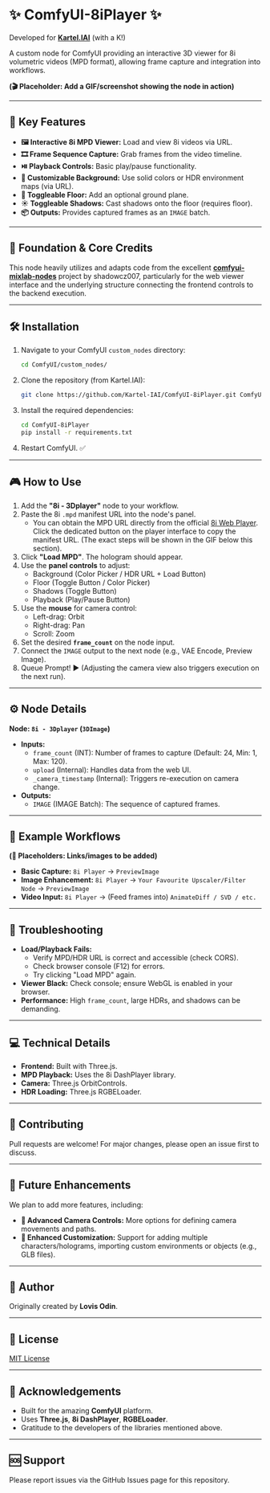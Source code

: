 # ✨ ComfyUI-8iPlayer ✨

Developed for [**Kartel.IAI**](https://Kartel.IAI) (with a K!)

A custom node for ComfyUI providing an interactive 3D viewer for 8i volumetric videos (MPD format), allowing frame capture and integration into workflows.

**(🎬 Placeholder: Add a GIF/screenshot showing the node in action)**

---

## 🚀 Key Features

*   **🖼️ Interactive 8i MPD Viewer:** Load and view 8i videos via URL.
*   **🎞️ Frame Sequence Capture:** Grab frames from the video timeline.
*   **⏯️ Playback Controls:** Basic play/pause functionality.
*   **🎨 Customizable Background:** Use solid colors or HDR environment maps (via URL).
*   **🧊 Toggleable Floor:** Add an optional ground plane.
*   **☀️ Toggleable Shadows:** Cast shadows onto the floor (requires floor).
*   **📦 Outputs:** Provides captured frames as an `IMAGE` batch.

---

## 🙏 Foundation & Core Credits

This node heavily utilizes and adapts code from the excellent [**comfyui-mixlab-nodes**](https://github.com/shadowcz007/comfyui-mixlab-nodes) project by shadowcz007, particularly for the web viewer interface and the underlying structure connecting the frontend controls to the backend execution.

---

## 🛠️ Installation

1.  Navigate to your ComfyUI `custom_nodes` directory:
    ```bash
    cd ComfyUI/custom_nodes/
    ```
2.  Clone the repository (from Kartel.IAI):
    ```bash
    git clone https://github.com/Kartel-IAI/ComfyUI-8iPlayer.git ComfyUI-8iPlayer
    ```
3.  Install the required dependencies:
    ```bash
    cd ComfyUI-8iPlayer
    pip install -r requirements.txt
    ```
4.  Restart ComfyUI. ✅

---

## 🎮 How to Use

1.  Add the **"8i - 3Dplayer"** node to your workflow.
2.  Paste the 8i `.mpd` manifest URL into the node's panel.
    *   You can obtain the MPD URL directly from the official [8i Web Player](https://player4-dev.8i.com/). Click the dedicated button on the player interface to copy the manifest URL. (The exact steps will be shown in the GIF below this section).
3.  Click **"Load MPD"**. The hologram should appear.
4.  Use the **panel controls** to adjust:
    *   Background (Color Picker / HDR URL + Load Button)
    *   Floor (Toggle Button / Color Picker)
    *   Shadows (Toggle Button)
    *   Playback (Play/Pause Button)
5.  Use the **mouse** for camera control:
    *   Left-drag: Orbit
    *   Right-drag: Pan
    *   Scroll: Zoom
6.  Set the desired **`frame_count`** on the node input.
7.  Connect the `IMAGE` output to the next node (e.g., VAE Encode, Preview Image).
8.  Queue Prompt! ▶️ (Adjusting the camera view also triggers execution on the next run).

---

## ⚙️ Node Details

**Node: `8i - 3Dplayer` (`3DImage`)**

*   **Inputs:**
    *   `frame_count` (INT): Number of frames to capture (Default: 24, Min: 1, Max: 120).
    *   `upload` (Internal): Handles data from the web UI.
    *   `_camera_timestamp` (Internal): Triggers re-execution on camera change.
*   **Outputs:**
    *   `IMAGE` (IMAGE Batch): The sequence of captured frames.

---

## 🧪 Example Workflows

**(🚧 Placeholders: Links/images to be added)**

*   **Basic Capture:** `8i Player` -> `PreviewImage`
*   **Image Enhancement:** `8i Player` -> `Your Favourite Upscaler/Filter Node` -> `PreviewImage`
*   **Video Input:** `8i Player` -> (Feed frames into) `AnimateDiff / SVD / etc.`

---

## 🤔 Troubleshooting

*   **Load/Playback Fails:**
    *   Verify MPD/HDR URL is correct and accessible (check CORS).
    *   Check browser console (F12) for errors.
    *   Try clicking "Load MPD" again.
*   **Viewer Black:** Check console; ensure WebGL is enabled in your browser.
*   **Performance:** High `frame_count`, large HDRs, and shadows can be demanding.

---

## 💻 Technical Details

*   **Frontend:** Built with Three.js.
*   **MPD Playback:** Uses the 8i DashPlayer library.
*   **Camera:** Three.js OrbitControls.
*   **HDR Loading:** Three.js RGBELoader.

---

## 🤝 Contributing

Pull requests are welcome! For major changes, please open an issue first to discuss.

---

## 🔮 Future Enhancements

We plan to add more features, including:

*   **🎥 Advanced Camera Controls:** More options for defining camera movements and paths.
*   **🧩 Enhanced Customization:** Support for adding multiple characters/holograms, importing custom environments or objects (e.g., GLB files).

---

## 👤 Author

Originally created by **Lovis Odin**.

---

## 📜 License

[MIT License](LICENSE)

---

## 🙏 Acknowledgements

*   Built for the amazing **ComfyUI** platform.
*   Uses **Three.js**, **8i DashPlayer**, **RGBELoader**.
*   Gratitude to the developers of the libraries mentioned above.

---

## 🆘 Support

Please report issues via the GitHub Issues page for this repository.